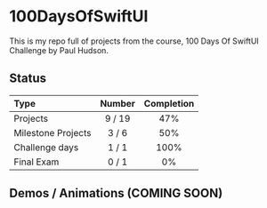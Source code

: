 # 100DaysOfSwiftUI

This is my repo full of projects from the course, 100 Days Of SwiftUI Challenge by Paul Hudson.

## Status

Type               | Number  | Completion
:---               |  :---:  |   :---:
Projects           |  9 / 19 | 47%
Milestone Projects |  3 / 6  | 50%
Challenge days     |  1 / 1  | 100%
Final Exam         |  0 / 1  | 0%


## Demos / Animations (COMING SOON)

